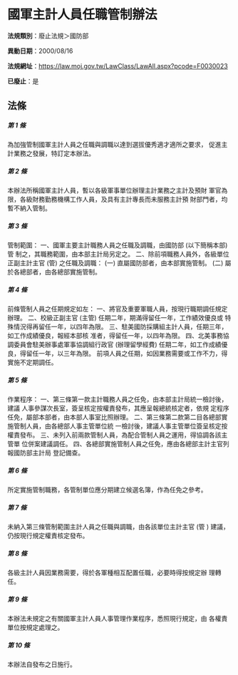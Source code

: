 # 國軍主計人員任職管制辦法

**法規類別**：廢止法規＞國防部

**異動日期**：2000/08/16  

**法規網址**：https://law.moj.gov.tw/LawClass/LawAll.aspx?pcode=F0030023

**已廢止**：是



## 法條
##### 第 1 條
為加強管制國軍主計人員之任職與調職以達到選拔優秀適才適所之要求，
促進主計業務之發展，特訂定本辦法。

##### 第 2 條
本辦法所稱國軍主計人員，暫以各級軍事單位辦理主計業務之主計及預財
軍官為限，各級財務勤務機構工作人員，及具有主計專長而未服務主計預
財部門者，均暫不納入管制。

##### 第 3 條
管制範圍：
一、國軍主要主計職務人員之任職及調職，由國防部 (以下簡稱本部) 管
    制之，其職務範圍，由本部主計局另定之。
二、除前項職務人員外，各級單位正副主計主官 (管) 之任職及調職：
 (一) 直屬國防部者，由本部實施管制。
 (二) 屬於各總部者，由各總部實施管制。


##### 第 4 條
前條管制人員之任期規定如左：
一、將官及重要軍職人員，按現行職期調任規定辦理。
二、校級正副主官 (主管) 任期二年，期滿得留任一年，工作績效優良或
    特殊情況得再留任一年，以四年為限。
三、駐美國防採購組主計人員，任期三年，如工作成績優良，報經本部核
    准者，得留任一年，以四年為限。
四、北美事務協調委員會駐美辦事處軍事協調組行政官 (辦理留學經費)
    任期二年，如工作成績優良，得留任一年，以三年為限。
前項人員之任期，如因業務需要或工作不力，得實施不定期調任。


##### 第 5 條
作業程序：
一、第三條第一款主計職務人員之任免，由本部主計局統一檢討後，建議
    人事參謀次長室，簽呈核定按權責發布，其應呈報總統核定者，依規
    定程序任免，屬部本部者，由本部人事室比照辦理。
二、第三條第二款第二目各總部實施管制人員，由各總部人事主管單位統
    一檢討後，建議人事主管單位簽呈核定按權責發布。
三、未列入前兩款管制人員，為配合管制人員之運用，得協調各該主管單
    位併案建議調任。
四、各總部實施管制人員之任免，應由各總部主計主官列報國防部主計局
    登記備查。


##### 第 6 條
所定實施管制職務，各管制單位應分期建立候選名簿，作為任免之參考。

##### 第 7 條
未納入第三條管制範圍主計人員之任職與調職，由各該單位主計主官 (管
) 建議，仍按現行規定權責核定發布。

##### 第 8 條
各級主計人員因業務需要，得於各軍種相互配置任職，必要時得按規定辦
理轉任。

##### 第 9 條
本辦法未規定之有關國軍主計人員人事管理作業程序，悉照現行規定，由
各權責單位按規定處理之。

##### 第 10 條
本辦法自發布之日施行。


